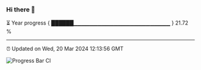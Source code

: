 ### Hi there 👋

⏳ Year progress { ██████▁▁▁▁▁▁▁▁▁▁▁▁▁▁▁▁▁▁▁▁▁▁▁▁ } 21.72 %

---

⏰ Updated on Wed, 20 Mar 2024 12:13:56 GMT

![Progress Bar CI](https://github.com/Shyam-Makwana/GitHub-Actions-Demo/workflows/Progress%20Bar%20CI/badge.svg)
